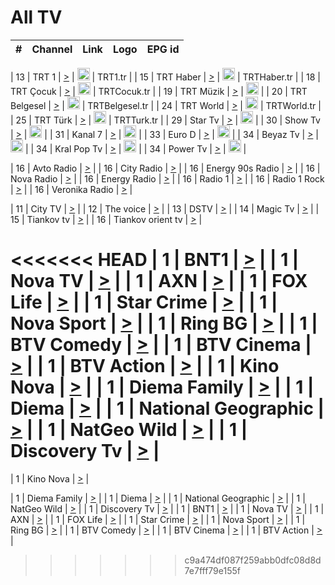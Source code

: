 <h1>All TV</h1>

| #   | Channel        | Link  | Logo | EPG id |
|:---:|:--------------:|:-----:|:----:|:------:|

| 13  | TRT 1            | [>](https://tv-trt1.medya.trt.com.tr/master.m3u8) | <img height="20" src="https://i.imgur.com/j786OLG.png"/> | TRT1.tr |
| 15  | TRT Haber        | [>](https://tv-trthaber.medya.trt.com.tr/master.m3u8) | <img height="20" src="https://i.imgur.com/OVfo8Ab.png"/> | TRTHaber.tr |
| 18  | TRT Çocuk        | [>](https://tv-trtcocuk.medya.trt.com.tr/master.m3u8) | <img height="20" src="https://i.imgur.com/QLFmD6d.png"/> | TRTCocuk.tr |
| 19  | TRT Müzik        | [>](https://tv-trtmuzik.medya.trt.com.tr/master.m3u8) | <img height="20" src="https://i.imgur.com/fIVFCEd.png"/> |
| 20  | TRT Belgesel     | [>](https://tv-trtbelgesel.medya.trt.com.tr/master.m3u8) | <img height="20" src="https://i.imgur.com/MGO87pe.png"/> | TRTBelgesel.tr |
| 24  | TRT World        | [>](https://tv-trtworld.medya.trt.com.tr/master.m3u8) | <img height="20" src="https://i.imgur.com/JEA2xpv.png"/> | TRTWorld.tr |
| 25  | TRT Türk         | [>](https://tv-trtturk.medya.trt.com.tr/master.m3u8) | <img height="20" src="https://i.imgur.com/OSTOQNw.png"/> | TRTTurk.tr |
| 29  | Star Tv   | [>](https://dogus-live.daioncdn.net/startv/startv_360p.m3u8) | <img height="20" src="https://i.imgur.com/IebUZx1.png"/> |
| 30  | Show Tv     | [>](https://ciner-live.daioncdn.net/showtv/showtv.m3u8) | <img height="20" src="https://i.imgur.com/IebUZx1.png"/> |
| 31  | Kanal 7     | [>](https://kanal7-live.daioncdn.net/kanal7/kanal7.m3u8) | <img height="20" src="https://i.imgur.com/IebUZx1.png"/> |
| 33  | Euro D    | [>](https://www.youtube.com/user/KanalD/live) | <img height="20" src="https://i.imgur.com/IebUZx1.png"/> |
| 34  | Beyaz Tv     | [>](https://beyaztv-live.daioncdn.net/beyaztv/beyaztv.m3u8) | <img height="20" src="https://i.imgur.com/IebUZx1.png"/> |
| 34  | Kral Pop Tv     | [>](https://www.youtube.com/watch?v=GuFTuKoXepw) | <img height="20" src="https://i.imgur.com/IebUZx1.png"/> |
| 34  | Power Tv     | [>](https://livetv.powerapp.com.tr/powerTV/powerhd.smil/chunklist.m3u8) | <img height="20" src="https://i.imgur.com/IebUZx1.png"/> |

| 16  | Avto Radio | [>](http://stream.metacast.eu/avtoradio.mp3.m3u) |
| 16  | City Radio | [>](http://stream.metacast.eu/city.aac.m3u) |
| 16  | Energy 90s Radio | [>](http://stream.metacast.eu/energy-90s.m3u) |
| 16  | Nova Radio | [>](http://stream.metacast.eu/nova.aac.m3u) |
| 16  | Energy Radio | [>](http://stream.metacast.eu/nrj.aac.m3u) |
| 16  | Radio 1 | [>](http://stream.metacast.eu/radio1.aac.m3u) |
| 16  | Radio 1 Rock | [>](http://stream.metacast.eu/radio1rock.aac.m3u) |
| 16  | Veronika Radio | [>](http://stream.metacast.eu/veronika.aac.m3u) |

| 11  | City TV | [>](https://tv.city.bg/play/tshls/citytv/index.m3u8) |
| 12  | The voice | [>](https://bss1.neterra.tv/thevoice/thevoice.m3u8) |
| 13  | DSTV | [>](http://46.249.95.140:8081/hls/data.m3u8) |
| 14  | Magic Tv | [>](https://bss1.neterra.tv/magictv/magictv.m3u8) |
| 15  | Tiankov tv | [>](https://streamer103.neterra.tv/tiankov-folk/live.m3u8) |
| 16  | Tiankov orient tv | [>](https://streamer103.neterra.tv/tiankov-orient/live.m3u8) |

<<<<<<< HEAD
| 1 | BNT1 | [>](https://ymkaya.xyz:34352/tv/bnt1/playlist.m3u8?wmsAuthSign=c2VydmVyX3RpbWU9NC8zMC8yMDI1IDY6NDY6MjIgUE0maGFzaF92YWx1ZT1VNEcxL0o2Y252Rzd2ZzB5Y2JQVXlBPT0mdmFsaWRtaW51dGVzPTYw) |
| 1 | Nova TV | [>](https://ymkaya.xyz:34352/tv/novatv/playlist.m3u8?wmsAuthSign=c2VydmVyX3RpbWU9NC8zMC8yMDI1IDY6NDY6MzIgUE0maGFzaF92YWx1ZT04Z2RwWEw5T21NY0RvVXB0RWFUeCtBPT0mdmFsaWRtaW51dGVzPTYw) |
| 1 | AXN | [>](https://ymkaya.xyz:34352/tv/axn/playlist.m3u8?wmsAuthSign=c2VydmVyX3RpbWU9NC8zMC8yMDI1IDY6NDY6NDIgUE0maGFzaF92YWx1ZT05ajg3RjJoUGlJdkJxelByWTFJbnhBPT0mdmFsaWRtaW51dGVzPTYw) |
| 1 | FOX Life | [>](https://ymkaya.xyz:34352/tv/foxlife/playlist.m3u8?wmsAuthSign=c2VydmVyX3RpbWU9NC8zMC8yMDI1IDY6NDY6NTEgUE0maGFzaF92YWx1ZT0vMEZaK1ZFL0VOY2E0WXlZa21ISXJRPT0mdmFsaWRtaW51dGVzPTYw) |
| 1 | Star Crime | [>](https://ymkaya.xyz:34352/tv/foxcrime/playlist.m3u8?wmsAuthSign=c2VydmVyX3RpbWU9NC8zMC8yMDI1IDY6NDc6MDEgUE0maGFzaF92YWx1ZT01bitMbVphQ3FjQmRhOVZmaGhSemxBPT0mdmFsaWRtaW51dGVzPTYw) |
| 1 | Nova Sport | [>](https://ymkaya.xyz:34352/tv/novasport/playlist.m3u8?wmsAuthSign=c2VydmVyX3RpbWU9NC8zMC8yMDI1IDY6NDc6MTIgUE0maGFzaF92YWx1ZT1qcGNxbFdYZ0RzMFBYYUVlNG4raEhRPT0mdmFsaWRtaW51dGVzPTYw) |
| 1 | Ring BG | [>](https://ymkaya.xyz:34352/tv/ringbg/playlist.m3u8?wmsAuthSign=c2VydmVyX3RpbWU9NC8zMC8yMDI1IDY6NDc6MjIgUE0maGFzaF92YWx1ZT1QRGh5NzNwVjJDbnE0Rkg5YXZpaEdBPT0mdmFsaWRtaW51dGVzPTYw) |
| 1 | BTV Comedy | [>](https://ymkaya.xyz:34352/tv/btvcomedy/playlist.m3u8?wmsAuthSign=c2VydmVyX3RpbWU9NC8zMC8yMDI1IDY6NDc6MzIgUE0maGFzaF92YWx1ZT1Ud3ExUGx5alRPMnFHUTliOThmNVFRPT0mdmFsaWRtaW51dGVzPTYw) |
| 1 | BTV Cinema | [>](https://ymkaya.xyz:34352/tv/btvcinema/playlist.m3u8?wmsAuthSign=c2VydmVyX3RpbWU9NC8zMC8yMDI1IDY6NDc6NDEgUE0maGFzaF92YWx1ZT1lZGtUcjJpRjB5SXBhWGpoWGdkbzR3PT0mdmFsaWRtaW51dGVzPTYw) |
| 1 | BTV Action | [>](https://ymkaya.xyz:34352/tv/btvaction/playlist.m3u8?wmsAuthSign=c2VydmVyX3RpbWU9NC8zMC8yMDI1IDY6NDc6NTEgUE0maGFzaF92YWx1ZT1lcW9hdGtLVXpFWUd4ZFZpbUVOWUlBPT0mdmFsaWRtaW51dGVzPTYw) |
| 1 | Kino Nova | [>](https://ymkaya.xyz:34352/tv/kinonova/playlist.m3u8?wmsAuthSign=c2VydmVyX3RpbWU9NC8zMC8yMDI1IDY6NDg6MDEgUE0maGFzaF92YWx1ZT1lRDRpL0pQY2EwQStaTFB1akFwWnFnPT0mdmFsaWRtaW51dGVzPTYw) |
| 1 | Diema Family | [>](https://ymkaya.xyz:34352/tv/diemafamily/playlist.m3u8?wmsAuthSign=c2VydmVyX3RpbWU9NC8zMC8yMDI1IDY6NDg6MTEgUE0maGFzaF92YWx1ZT1xNGZ4VlFWL0NEdzBYWnJWRHFKaEdBPT0mdmFsaWRtaW51dGVzPTYw) |
| 1 | Diema | [>](https://ymkaya.xyz:34352/tv/diema/playlist.m3u8?wmsAuthSign=c2VydmVyX3RpbWU9NC8zMC8yMDI1IDY6NDg6MjEgUE0maGFzaF92YWx1ZT0zR2VNYWVmb0k4cG9SYzhCdDBiUGd3PT0mdmFsaWRtaW51dGVzPTYw) |
| 1 | National Geographic | [>](https://ymkaya.xyz:34352/tv/natgeo/playlist.m3u8?wmsAuthSign=c2VydmVyX3RpbWU9NC8zMC8yMDI1IDY6NDg6MzEgUE0maGFzaF92YWx1ZT1OL2RaNDRyZ1ByYlQzUVVhVDRhNkJ3PT0mdmFsaWRtaW51dGVzPTYw) |
| 1 | NatGeo Wild | [>](https://ymkaya.xyz:34352/tv/natgeowild/playlist.m3u8?wmsAuthSign=c2VydmVyX3RpbWU9NC8zMC8yMDI1IDY6NDg6NDAgUE0maGFzaF92YWx1ZT1ES0w4dE1iMzhpWXhWWExYcE5GVjBRPT0mdmFsaWRtaW51dGVzPTYw) |
| 1 | Discovery Tv | [>](https://ymkaya.xyz:34352/tv/discovery/playlist.m3u8?wmsAuthSign=c2VydmVyX3RpbWU9NC8zMC8yMDI1IDY6NDg6NTAgUE0maGFzaF92YWx1ZT0yMDNjZ0c0K3M5aW1WNllhQXBtSHVBPT0mdmFsaWRtaW51dGVzPTYw) |
=======


| 1 | Kino Nova | [>](https://ymkaya.xyz:11336/tv/kinonova/playlist.m3u8?wmsAuthSign=c2VydmVyX3RpbWU9MS8yLzIwMjUgNDo0MDoyMCBBTSZoYXNoX3ZhbHVlPWlFS1FrWEtMMVRFM3l5YklUWUJQUHc9PSZ2YWxpZG1pbnV0ZXM9NjA=) |

| 1 | Diema Family | [>](https://ymkaya.xyz:11336/tv/diemafamily/playlist.m3u8?wmsAuthSign=c2VydmVyX3RpbWU9MS8yLzIwMjUgNDo0MDozMCBBTSZoYXNoX3ZhbHVlPUVUaTVKTldvZTF5WVVCM0YwL21kaXc9PSZ2YWxpZG1pbnV0ZXM9NjA=) |
| 1 | Diema | [>](https://ymkaya.xyz:11336/tv/diema/playlist.m3u8?wmsAuthSign=c2VydmVyX3RpbWU9MS8yLzIwMjUgNDo0MDo0MCBBTSZoYXNoX3ZhbHVlPVlYMWVJT2NuUjNpUTBsaytEUFFOS2c9PSZ2YWxpZG1pbnV0ZXM9NjA=) |
| 1 | National Geographic | [>](https://ymkaya.xyz:11336/tv/natgeo/playlist.m3u8?wmsAuthSign=c2VydmVyX3RpbWU9MS8yLzIwMjUgNDo0MTo0MSBBTSZoYXNoX3ZhbHVlPTJQTlVmcG5nYWx0M013eUhGRGxnd0E9PSZ2YWxpZG1pbnV0ZXM9NjA=) |
| 1 | NatGeo Wild | [>](https://ymkaya.xyz:11336/tv/natgeowild/playlist.m3u8?wmsAuthSign=c2VydmVyX3RpbWU9MS8yLzIwMjUgNDo0MTo1MSBBTSZoYXNoX3ZhbHVlPVl1OXZaTTliN0hGWEN3eDBYd1duNkE9PSZ2YWxpZG1pbnV0ZXM9NjA=) |
| 1 | Discovery Tv | [>](https://ymkaya.xyz:11336/tv/discovery/playlist.m3u8?wmsAuthSign=c2VydmVyX3RpbWU9MS8yLzIwMjUgNDo0MjowMSBBTSZoYXNoX3ZhbHVlPWtBQmdLNlY2RmQwWElzMVYzSDJyVkE9PSZ2YWxpZG1pbnV0ZXM9NjA=) |
| 1 | BNT1 | [>](https://ymkaya.xyz:11336/tv/bnt1/playlist.m3u8?wmsAuthSign=c2VydmVyX3RpbWU9MS8yLzIwMjUgNDozODozOCBBTSZoYXNoX3ZhbHVlPVVrMVlRQXpJWlhYeUh6ZFVpSC9NMUE9PSZ2YWxpZG1pbnV0ZXM9NjA=) |
| 1 | Nova TV | [>](https://ymkaya.xyz:11336/tv/novatv/playlist.m3u8?wmsAuthSign=c2VydmVyX3RpbWU9MS8yLzIwMjUgNDozODo0OCBBTSZoYXNoX3ZhbHVlPUVxQjh1a0ZzYkVGZU8zZDFGTzdreVE9PSZ2YWxpZG1pbnV0ZXM9NjA=) |
| 1 | AXN | [>](https://ymkaya.xyz:11336/tv/axn/playlist.m3u8?wmsAuthSign=c2VydmVyX3RpbWU9MS8yLzIwMjUgNDozODo1OCBBTSZoYXNoX3ZhbHVlPUpkWStGY1hkNXhaOVpPZ0thQ0FZL3c9PSZ2YWxpZG1pbnV0ZXM9NjA=) |
| 1 | FOX Life | [>](https://ymkaya.xyz:11336/tv/foxlife/playlist.m3u8?wmsAuthSign=c2VydmVyX3RpbWU9MS8yLzIwMjUgNDozOToxMCBBTSZoYXNoX3ZhbHVlPWt1ZDc1T3AzYlZDTjJnSy9TU0xJZlE9PSZ2YWxpZG1pbnV0ZXM9NjA=) |
| 1 | Star Crime | [>](https://ymkaya.xyz:11336/tv/foxcrime/playlist.m3u8?wmsAuthSign=c2VydmVyX3RpbWU9MS8yLzIwMjUgNDozOToyMCBBTSZoYXNoX3ZhbHVlPXIwVU45Nm9FR1l2enNkTG9TanBxbmc9PSZ2YWxpZG1pbnV0ZXM9NjA=) |
| 1 | Nova Sport | [>](https://ymkaya.xyz:11336/tv/novasport/playlist.m3u8?wmsAuthSign=c2VydmVyX3RpbWU9MS8yLzIwMjUgNDozOTozMCBBTSZoYXNoX3ZhbHVlPXlSZ0UxazVaM0xhSmc0NmR4T0c1T2c9PSZ2YWxpZG1pbnV0ZXM9NjA=) |
| 1 | Ring BG | [>](https://ymkaya.xyz:11336/tv/ringbg/playlist.m3u8?wmsAuthSign=c2VydmVyX3RpbWU9MS8yLzIwMjUgNDozOTo0MCBBTSZoYXNoX3ZhbHVlPTR4aUlFNHVUYWN4enY1WkVuOFZma2c9PSZ2YWxpZG1pbnV0ZXM9NjA=) |
| 1 | BTV Comedy | [>](https://ymkaya.xyz:11336/tv/btvcomedy/playlist.m3u8?wmsAuthSign=c2VydmVyX3RpbWU9MS8yLzIwMjUgNDozOTo1MCBBTSZoYXNoX3ZhbHVlPUtrMTJ2RHNTTUU1RFp1ZkVOdXFSK3c9PSZ2YWxpZG1pbnV0ZXM9NjA=) |
| 1 | BTV Cinema | [>](https://ymkaya.xyz:11336/tv/btvcinema/playlist.m3u8?wmsAuthSign=c2VydmVyX3RpbWU9MS8yLzIwMjUgNDozOTo1OSBBTSZoYXNoX3ZhbHVlPTZWcU9FZW56cG1NM1lrYy8xNE5NeHc9PSZ2YWxpZG1pbnV0ZXM9NjA=) |
| 1 | BTV Action | [>](https://ymkaya.xyz:11336/tv/btvaction/playlist.m3u8?wmsAuthSign=c2VydmVyX3RpbWU9MS8yLzIwMjUgNDo0MDoxMCBBTSZoYXNoX3ZhbHVlPUlDd0ErRkZVWThyMVZwR3c2REdGZ3c9PSZ2YWxpZG1pbnV0ZXM9NjA=) |
>>>>>>> c9a474df087f259abb0dfc08d8d7e7fff79e155f
